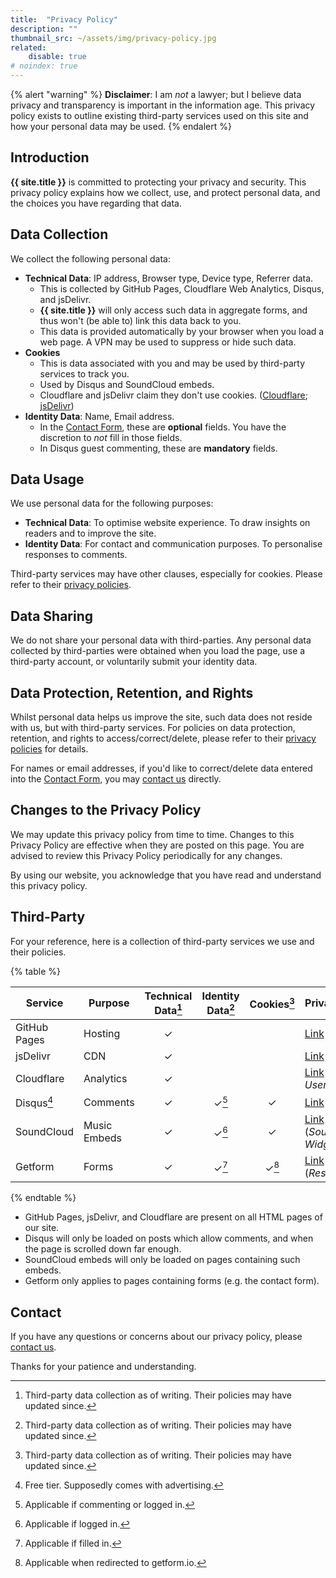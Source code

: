 ```yaml
---
title:  "Privacy Policy"
description: ""
thumbnail_src: ~/assets/img/privacy-policy.jpg
related:
    disable: true
# noindex: true
---
```


{% alert "warning" %}
**Disclaimer**: I am *not* a lawyer; but I believe data privacy and transparency is important in the information age. This privacy policy exists to outline existing third-party services used on this site and how your personal data may be used.
{% endalert %}

## Introduction

**{{ site.title }}** is committed to protecting your privacy and security. This privacy policy explains how we collect, use, and protect personal data, and the choices you have regarding that data.

## Data Collection

We collect the following personal data:

* **Technical Data**: IP address, Browser type, Device type, Referrer data.
	* This is collected by GitHub Pages, Cloudflare Web Analytics, Disqus, and jsDelivr.
	* **{{ site.title }}** will only access such data in aggregate forms, and thus won't (be able to) link this data back to you.
	* This data is provided automatically by your browser when you load a web page. A VPN may be used to suppress or hide such data.
* **Cookies**
	* This is data associated with you and may be used by third-party services to track you.
	* Used by Disqus and SoundCloud embeds.
	* Cloudflare and jsDelivr claim they don't use cookies. ([Cloudflare](https://www.cloudflare.com/web-analytics/#:~:text=Cloudflare%20Web%20Analytics%20does%20not,the%20purpose%20of%20displaying%20analytics.); [jsDelivr](https://www.jsdelivr.com/terms/privacy-policy-jsdelivr-net#:~:text=We%20do%20not%20use%20cookies))
* **Identity Data**: Name, Email address.
	* In the [Contact Form][contact-form], these are **optional** fields. You have the discretion to *not* fill in those fields.
	* In Disqus guest commenting, these are **mandatory** fields.

## Data Usage

We use personal data for the following purposes:

- **Technical Data**: To optimise website experience. To draw insights on readers and to improve the site.
- **Identity Data**: For contact and communication purposes. To personalise responses to comments.

Third-party services may have other clauses, especially for cookies. Please refer to their [privacy policies](#third-party).

## Data Sharing

We do not share your personal data with third-parties. Any personal data collected by third-parties were obtained when you load the page, use a third-party account, or voluntarily submit your identity data.

## Data Protection, Retention, and Rights

Whilst personal data helps us improve the site, such data does not reside with us, but with third-party services. For policies on data protection, retention, and rights to access/correct/delete, please refer to their [privacy policies](#third-party) for details.

For names or email addresses, if you'd like to correct/delete data entered into the [Contact Form][contact-form], you may [contact us][contact-form] directly.



## Changes to the Privacy Policy

We may update this privacy policy from time to time. Changes to this Privacy Policy are effective when they are posted on this page. You are advised to review this Privacy Policy periodically for any changes.

By using our website, you acknowledge that you have read and understand this privacy policy.

## Third-Party

For your reference, here is a collection of third-party services we use and their policies.

{% table %}

| Service         | Purpose      | Technical Data[^u] | Identity Data[^u] | Cookies[^u] | Privacy Policy                     |
|-----------------|--------------|:------------------:|:-----------------:|:-----------:|------------------------------------|
| GitHub Pages    | Hosting      |         ✓          |                   |             | [Link][pghp]                       |
| jsDelivr        | CDN          |         ✓          |                   |             | [Link][pjsd]                       |
| Cloudflare      | Analytics    |         ✓          |                   |             | [Link][pclf] (*End Users*)         |
| Disqus[^disqus] | Comments     |         ✓          |      ✓[^dq1]      |      ✓      | [Link][pdqs]                       |
| SoundCloud      | Music Embeds |         ✓          |      ✓[^sc1]      |      ✓      | [Link][pscl] (*SoundCloud Widget*) |
| Getform         | Forms        |         ✓          |      ✓[^gf1]      |   ✓[^gf2]   | [Link][pgfm] (*Respondents*)       |

{% endtable %}

[pghp]: https://docs.github.com/en/pages/getting-started-with-github-pages/about-github-pages#data-collection
[pjsd]: https://www.jsdelivr.com/terms/privacy-policy-jsdelivr-net
[pclf]: https://www.cloudflare.com/privacypolicy
[pdqs]: https://help.disqus.com/en/articles/1717103-disqus-privacy-policy
[pscl]: https://soundcloud.com/pages/privacy
[pgfm]: https://getform.io/legal/privacy-policy

[^u]: Third-party data collection as of writing. Their policies may have updated since.
[^dq1]: Applicable if commenting or logged in.
[^sc1]: Applicable if logged in.
[^gf1]: Applicable if filled in.
[^gf2]: Applicable when redirected to getform.io.

- GitHub Pages, jsDelivr, and Cloudflare are present on all HTML pages of our site.
- Disqus will only be loaded on posts which allow comments, and when the page is scrolled down far enough.
- SoundCloud embeds will only be loaded on pages containing such embeds.
- Getform only applies to pages containing forms (e.g. the contact form).

[^disqus]: Free tier. Supposedly comes with advertising.

## Contact

If you have any questions or concerns about our privacy policy, please [contact us][contact-form].

Thanks for your patience and understanding.


[contact-form]: /#contact
